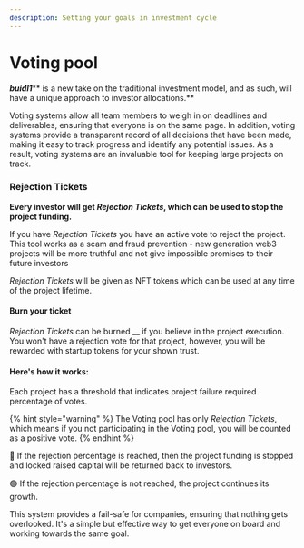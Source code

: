 ```yaml
---
description: Setting your goals in investment cycle
---
```


# Voting pool

_**buidl1**_** is a new take on the traditional investment model, and as such, will have a unique approach to investor allocations.**

Voting systems allow all team members to weigh in on deadlines and deliverables, ensuring that everyone is on the same page. In addition, voting systems provide a transparent record of all decisions that have been made, making it easy to track progress and identify any potential issues. As a result, voting systems are an invaluable tool for keeping large projects on track.

### Rejection Tickets

**Every investor will get **_**Rejection Tickets**_**, which can be used to stop the project funding.**&#x20;

If you have _Rejection Tickets_ you have an active vote to reject the project. This tool works as a scam and fraud prevention - new generation web3 projects will be more truthful and not give impossible promises to their future investors

_Rejection Tickets_ will be given as NFT tokens which can be used at any time of the project lifetime.&#x20;

#### Burn your ticket

_Rejection Tickets_ can be burned __ if you believe in the project execution. You won't have a rejection vote for that project, however, you will be rewarded with startup tokens for your shown trust.

#### **Here's how it works**:

Each project has a threshold that indicates project failure required percentage of votes.

{% hint style="warning" %}
The Voting pool has only _Rejection Tickets_, which means if you not participating in the Voting pool, you will be counted as a positive vote.&#x20;
{% endhint %}

🔴 If the rejection percentage is reached, then the project funding is stopped and locked raised capital will be returned back to investors.

🟢 If the rejection percentage is not reached,  the project continues its growth.

This system provides a fail-safe for companies, ensuring that nothing gets overlooked. It's a simple but effective way to get everyone on board and working towards the same goal.


